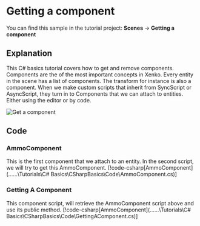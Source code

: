 # Getting a component
You can find this sample in the tutorial project: **Scenes** ->  **Getting a component** 

## Explanation
This C# basics tutorial covers how to get and remove components. Components are the of the most important concepts in Xenko. Every entity in the scene has a list of components. The transform for instance is also a component. When we make custom scripts that inherit from SyncScript or AsyncScript, they turn in to Components that we can attach to entities. Either using the editor or by code.

![Get a component](media/getting-a-component.png)

## Code
### AmmoComponent
This is the first component that we attach to an entity. In the second script, we will try to get this AmmoComponent.
[!code-csharp[AmmoComponent](..\..\..\Tutorials\C# Basics\CSharpBasics\Code\AmmoComponent.cs)]

### Getting A Component
This component script, will retrieve the AmmoComponent script above and use its public method.
[!code-csharp[AmmoComponent](..\..\..\Tutorials\C# Basics\CSharpBasics\Code\GettingAComponent.cs)]

